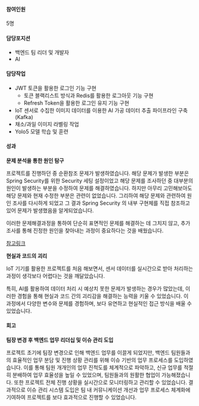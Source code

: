 #### 참여인원 

5명

#### 담당포지션
- 백엔드 팀 리더 및 개발자
- AI 

#### 담당작업
- JWT 토큰을 활용한 로그인 기능 구현
    - 토큰 블랙리스트 방식과 Redis를 활용한 로그아웃 기능 구현
    - Refresh Token을 활용한 로그인 유지 기능 구현
- IoT 센서로 수집한 이미지 데이터를 이용한 AI 가공 데이터 추출 파이프라인 구축 (Kafka)
- 채소/과일 이미지 라벨링 작업
- Yolo5 모델 학습 및 훈련

#### 성과

**문제 분석을 통한 원인 탐구**

프로젝트를 진행하던 중 순환참조 문제가 발생하였습니다. 해당 문제가 발생한 부분은 Spring Security를 위한 Security 세팅 설정이었고 해당 문제를 조사하던 중 대부분의 원인이 발생하는 부분을 수정하여 문제를 해결하였습니다. 하지만 아무리 고민해보아도 해당 문제와 현재 수정한 부분은 관련이 없었습니다. 그리하여 해당 문제와 관련하여 원인 조사를 다시하게 되었고 그 결과 Spring Security 의 내부 구현체를 직접 참조하고 있어 문제가 발생했음을 알게되었습니다.

이러한 문제해결과정을 통하여 단순히 표면적인 문제를 해결하는 데 그치지 않고, 추가 조사를 통해 진정한 원인을 찾아내는 과정이 중요하다는 것을 배웠습니다.

[참고링크](https://velog.io/@dhsdb02/Bean-%EC%88%9C%ED%99%98-%EC%B0%B8%EC%A1%B0-%EB%AC%B8%EC%A0%9C-%ED%95%B4%EA%B2%B0%EA%B8%B0)

**현실과 코드의 괴리**

IoT 기기를 활용한 프로젝트를 처음 해보면서, 센서 데이터를 실시간으로 받아 처리하는 과정이 생각보다 어렵다는 것을 깨달았습니다. 

특히, AI를 활용하여 데이터 처리 시 예상치 못한 문제가 발생하는 경우가 많았는데, 이러한 경험을 통해 현실과 코드 간의 괴리감을 해결하는 능력을 키울 수 있었습니다. 이 과정에서 다양한 변수와 문제를 경험하며, 보다 유연하고 현실적인 접근 방식을 배울 수 있었습니다.

#### 회고

**팀장 변경 후 백엔드 업무 리더십 및 이슈 관리 도입**

프로젝트 초기에 팀장 변경으로 인해 백엔드 업무를 이끌게 되었지만, 백엔드 팀원들과의 효율적인 업무 분담 및 진행 상황 관리를 위해 이슈 기반의 업무 프로세스를 도입하였습니다. 
이를 통해 팀원 개개인의 업무 진척도를 체계적으로 파악하고, 신규 업무를 적절히 분배하여 업무 효율성을 높일 수 있었으며, 팀원들과의 원활한 협업이 가능해졌습니다. 
또한 프로젝트 전체 진행 상황을 실시간으로 모니터링하고 관리할 수 있었습니다. 결과적으로 이슈 관리 시스템 도입은 팀 내 커뮤니케이션 개선과 업무 프로세스 체계화에 기여하여 프로젝트를 보다 효과적으로 진행할 수 있었습니다.
